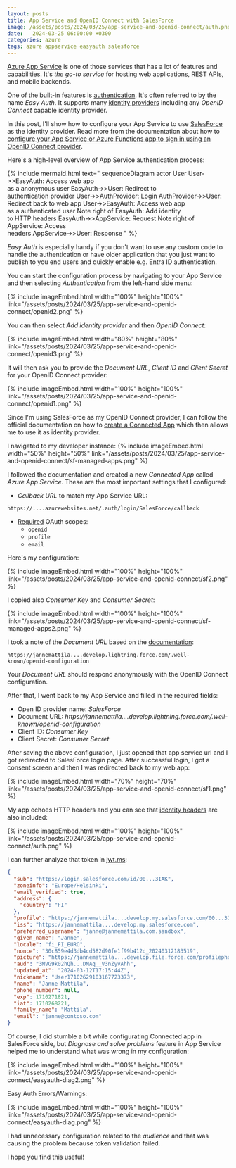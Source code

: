 ```yaml
---
layout: posts
title: App Service and OpenID Connect with SalesForce
image: /assets/posts/2024/03/25/app-service-and-openid-connect/auth.png
date:   2024-03-25 06:00:00 +0300
categories: azure
tags: azure appservice easyauth salesforce
---
```

[Azure App Service](https://learn.microsoft.com/en-us/azure/app-service/overview)
is one of those services that has a lot of features and capabilities.
It's _the go-to service_ for hosting web applications, REST APIs, and mobile backends.

One of the built-in features is [authentication](https://learn.microsoft.com/en-us/azure/app-service/overview-authentication-authorization).
It's often referred to by the name _Easy Auth_.
It supports many [identity providers](https://learn.microsoft.com/en-us/azure/app-service/overview-authentication-authorization#identity-providers)
including any _OpenID Connect_ capable identity provider.

In this post, I'll show how to configure your App Service to use
[SalesForce](https://www.salesforce.com/) as the identity provider.
Read more from the documentation about how to
[configure your App Service or Azure Functions app to sign in using an OpenID Connect provider](https://learn.microsoft.com/en-us/azure/app-service/configure-authentication-provider-openid-connect).

Here's a high-level overview of App Service authentication process:

{% include mermaid.html text="
sequenceDiagram
    actor User
    User->>EasyAuth: Access web app<br/>as a anonymous user
    EasyAuth->>User: Redirect to<br/>authentication provider
    User->>AuthProvider: Login
    AuthProvider->>User: Redirect back to web app
    User->>EasyAuth: Access web app<br/>as a authenticated user
    Note right of EasyAuth: Add identity<br/>to HTTP headers
    EasyAuth->>AppService: Request 
    Note right of AppService: Access<br/>headers
    AppService->>User: Response
" %}

_Easy Auth_ is especially handy if you don't want to use any custom code to handle the authentication
or have older application that you just want to publish to you end users and 
quickly enable e.g. Entra ID authentication.

You can start the configuration process by navigating to your App Service and then
selecting _Authentication_ from the left-hand side menu:

{% include imageEmbed.html width="100%" height="100%" link="/assets/posts/2024/03/25/app-service-and-openid-connect/openid2.png" %}

You can then select _Add identity provider_ and then _OpenID Connect_:

{% include imageEmbed.html width="80%" height="80%" link="/assets/posts/2024/03/25/app-service-and-openid-connect/openid3.png" %}

It will then ask you to provide the _Document URL_,  _Client ID_ and _Client Secret_ for your OpenID Connect provider:

{% include imageEmbed.html width="100%" height="100%" link="/assets/posts/2024/03/25/app-service-and-openid-connect/openid1.png" %}

Since I'm using SalesForce as my OpenID Connect provider, I can follow the official documentation on how to
[create a Connected App](https://help.salesforce.com/s/articleView?id=sf.connected_app_create.htm&type=5)
which then allows me to use it as identity provider.

I navigated to my developer instance: 
{% include imageEmbed.html width="50%" height="50%" link="/assets/posts/2024/03/25/app-service-and-openid-connect/sf-managed-apps.png" %}

I followed the documentation and created a new _Connected App_ called _Azure App Service_.
These are the most important settings that I configured:

- _Callback URL_ to match my App Service URL:
```
https://....azurewebsites.net/.auth/login/SalesForce/callback
```
- [Required](https://learn.microsoft.com/en-us/azure/app-service/configure-authentication-provider-openid-connect#-add-provider-information-to-your-application) OAuth scopes: 
  - `openid`
  - `profile`
  - `email` 

Here's my configuration:

{% include imageEmbed.html width="100%" height="100%" link="/assets/posts/2024/03/25/app-service-and-openid-connect/sf2.png" %}

I copied also _Consumer Key_ and _Consumer Secret_:

{% include imageEmbed.html width="100%" height="100%" link="/assets/posts/2024/03/25/app-service-and-openid-connect/sf-managed-apps2.png" %}

I took a note of the _Document URL_ based on the [documentation](https://help.salesforce.com/s/articleView?id=sf.remoteaccess_oauth_endpoints.htm&type=5):

```
https://jannemattila....develop.lightning.force.com/.well-known/openid-configuration
```

Your _Document URL_ should respond anonymously with the OpenID Connect configuration.

After that, I went back to my App Service and filled in the required fields:

- Open ID provider name: _SalesForce_
- Document URL: _https://jannemattila....develop.lightning.force.com/.well-known/openid-configuration_
- Client ID: _Consumer Key_
- Client Secret: _Consumer Secret_

After saving the above configuration, I just opened that app service url and I got redirected to SalesForce login page.
After successful login, I got a consent screen and then I was redirected back to my web app:

{% include imageEmbed.html width="70%" height="70%" link="/assets/posts/2024/03/25/app-service-and-openid-connect/sf1.png" %}

My app echoes HTTP headers and you can see that
[identity headers](https://learn.microsoft.com/en-us/azure/app-service/configure-authentication-user-identities#access-user-claims-in-app-code)
are also included:

{% include imageEmbed.html width="100%" height="100%" link="/assets/posts/2024/03/25/app-service-and-openid-connect/auth.png" %}

I can further analyze that token in [jwt.ms](https://jwt.ms):


```json
{
  "sub": "https://login.salesforce.com/id/00...3IAK",
  "zoneinfo": "Europe/Helsinki",
  "email_verified": true,
  "address": {
    "country": "FI"
  },
  "profile": "https://jannemattila....develop.my.salesforce.com/00...3IAK",
  "iss": "https://jannemattila....develop.my.salesforce.com",
  "preferred_username": "janne@jannemattila.com.sandbox",
  "given_name": "Janne",
  "locale": "fi_FI_EURO",
  "nonce": "30c859e4d3db4cd582d90fe1f99b412d_20240312183519",
  "picture": "https://jannemattila....develop.file.force.com/profilephoto/005/F",
  "aud": "3MVG9k02hQh...DMAq__V3nZyvAhh",
  "updated_at": "2024-03-12T17:15:44Z",
  "nickname": "User17102629103167723373",
  "name": "Janne Mattila",
  "phone_number": null,
  "exp": 1710271821,
  "iat": 1710268221,
  "family_name": "Mattila",
  "email": "janne@contoso.com"
}
```

Of course, I did stumble a bit while configurating Connected app in SalesForce side,
but  _Diagnose and solve problems_ feature in App Service helped me to understand
what was wrong in my configuration:

{% include imageEmbed.html width="100%" height="100%" link="/assets/posts/2024/03/25/app-service-and-openid-connect/easyauth-diag2.png" %}

Easy Auth Errors/Warnings:

{% include imageEmbed.html width="100%" height="100%" link="/assets/posts/2024/03/25/app-service-and-openid-connect/easyauth-diag.png" %}

I had unnecessary configuration related to the _audience_ and that was causing the problem because
token validation failed.

I hope you find this useful!
